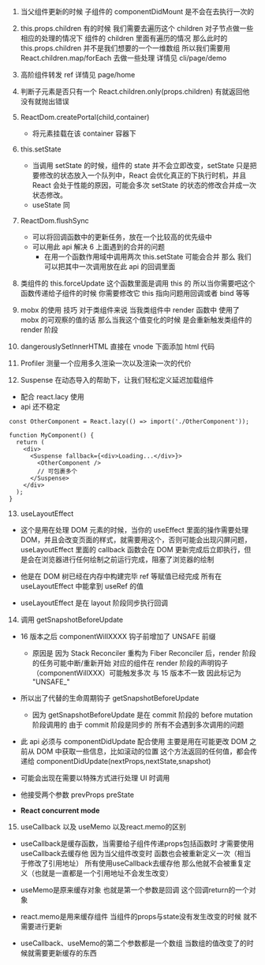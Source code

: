 1. 当父组件更新的时候 子组件的 componentDidMount 是不会在去执行一次的

2. this.props.children 有的时候 我们需要去遍历这个 children 对子节点做一些相应的处理的情况下 组件的 children 里面有遍历的情况 那么此时的 this.props.children 并不是我们想要的一个一维数组 所以我们需要用 React.children.map/forEach 去做一些处理 详情见 cli/page/demo

3. 高阶组件转发 ref 详情见 page/home

4. 判断子元素是否只有一个 React.children.only(props.children) 有就返回他 没有就抛出错误

5. ReactDom.createPortal(child,container)

   - 将元素挂载在该 container 容器下

6. this.setState

   - 当调用 setState 的时候，组件的 state 并不会立即改变，setState 只是把要修改的状态放入一个队列中，React 会优化真正的下执行时机，并且 React 会处于性能的原因，可能会多次 setState 的状态的修改合并成一次状态修改。
   - useState 同

7. ReactDom.flushSync

   - 可以将回调函数中的更新任务，放在一个比较高的优先级中
   - 可以用此 api 解决 6 上面遇到的合并的问题
     - 在用一个函数作用域中调用两次 this.setState 可能会合并 那么 我们可以把其中一次调用放在此 api 的回调里面

8. 类组件的 this.forceUpdate 这个函数里面是调用 this 的 所以当你需要吧这个函数传递给子组件的时候 你需要修改它 this 指向问题用回调或者 bind 等等

9. mobx 的使用 技巧 对于类组件来说 当我类组件中 render 函数中 使用了 mobx 的可观察的值的话 那么当我这个值变化的时候 是会重新触发类组件的 render 阶段

10. dangerouslySetInnerHTML 直接在 vnode 下面添加 html 代码

11. Profiler 测量一个应用多久渲染一次以及渲染一次的代价

12. Suspense 在动态导入的帮助下，让我们轻松定义延迟加载组件

- 配合 react.lacy 使用
- api 还不稳定

```
const OtherComponent = React.lazy(() => import('./OtherComponent'));

function MyComponent() {
  return (
    <div>
      <Suspense fallback={<div>Loading...</div>}>
        <OtherComponent />
        // 可包裹多个
      </Suspense>
    </div>
  );
}
```

13. useLayoutEffect

- 这个是用在处理 DOM 元素的时候，当你的 useEffect 里面的操作需要处理 DOM，并且会改变页面的样式，就需要用这个，否则可能会出现闪屏问题，useLayoutEffect 里面的 callback 函数会在 DOM 更新完成后立即执行，但是会在浏览器进行任何绘制之前运行完成，阻塞了浏览器的绘制

- 他是在 DOM 树已经在内存中构建完毕 ref 等赋值已经完成 所有在 useLayoutEffect 中能拿到 useRef 的值

- useLayoutEffect 是在 layout 阶段同步执行回调

14. 调用 getSnapshotBeforeUpdate

- 16 版本之后 componentWillXXXX 钩子前增加了 UNSAFE 前缀

  - 原因是 因为 Stack Reconciler 重构为 Fiber Reconciler 后，render 阶段的任务可能中断/重新开始 对应的组件在 render 阶段的声明钩子（componentWillXXX）可能触发多次 与 15 版本不一致 因此标记为 "UNSAFE\_"

- 所以出了代替的生命周期钩子 getSnapshotBeforeUpdate

  - 因为 getSnapshotBeforeUpdate 是在 commit 阶段的 before mutation 阶段调用的 由于 commit 阶段是同步的 所有不会遇到多次调用的问题

- 此 api 必须与 componentDidUpdate 配合使用 主要是用在可能更改 DOM 之前从 DOM 中获取一些信息，比如滚动的位置 这个方法返回的任何值，都会传递给 componentDidUpdate(nextProps,nextState,snapshot)

- 可能会出现在需要以特殊方式进行处理 UI 时调用

- 他接受两个参数 prevProps preState

* **React concurrent mode**

15. useCallback 以及 useMemo 以及react.memo的区别

- useCallback是缓存函数，当需要给子组件传递props包括函数时 才需要使用useCallback去缓存他 因为当父组件改变时 函数也会被重新定义一次（相当于修改了引用地址） 所有使用useCallback去缓存他 那么他就不会被重复定义（也就是一直都是一个引用地址不会发生改变）

- useMemo是原来缓存对象 也就是第一个参数是回调 这个回调return的一个对象

- react.memo是用来缓存组件 当组件的props与state没有发生改变的时候 就不需要进行更新

- useCallback、useMemo的第二个参数都是一个数组 当数组的值改变了的时候就需要更新缓存的东西